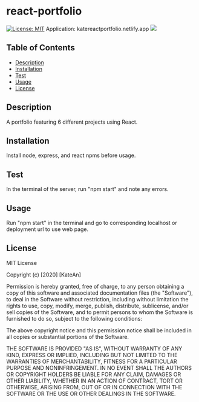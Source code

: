 # react-portfolio
[![License: MIT](https://img.shields.io/badge/License-MIT-yellow.svg)](https://opensource.org/licenses/MIT)
Application: katereactportfolio.netlify.app
![](https://i.gyazo.com/ceff27efe29da90550fb375ecf0282a5.png)

## Table of Contents
  - [Description](#description)
  - [Installation](#installation)
  - [Test](#test)
  - [Usage](#usage)
  - [License](#license)


## Description
A portfolio featuring 6 different projects using React. 

## Installation 
Install node, express, and react npms before usage. 

## Test 
In the terminal of the server, run "npm start" and note any errors.

## Usage
Run "npm start" in the terminal and go to corresponding localhost or deployment url to use web page.

## License
MIT License

Copyright (c) [2020] [KateAn]

Permission is hereby granted, free of charge, to any person obtaining a copy
of this software and associated documentation files (the "Software"), to deal
in the Software without restriction, including without limitation the rights
to use, copy, modify, merge, publish, distribute, sublicense, and/or sell
copies of the Software, and to permit persons to whom the Software is
furnished to do so, subject to the following conditions:

The above copyright notice and this permission notice shall be included in all
copies or substantial portions of the Software.

THE SOFTWARE IS PROVIDED "AS IS", WITHOUT WARRANTY OF ANY KIND, EXPRESS OR
IMPLIED, INCLUDING BUT NOT LIMITED TO THE WARRANTIES OF MERCHANTABILITY,
FITNESS FOR A PARTICULAR PURPOSE AND NONINFRINGEMENT. IN NO EVENT SHALL THE
AUTHORS OR COPYRIGHT HOLDERS BE LIABLE FOR ANY CLAIM, DAMAGES OR OTHER
LIABILITY, WHETHER IN AN ACTION OF CONTRACT, TORT OR OTHERWISE, ARISING FROM,
OUT OF OR IN CONNECTION WITH THE SOFTWARE OR THE USE OR OTHER DEALINGS IN THE
SOFTWARE.